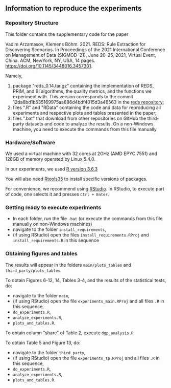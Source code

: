 ## Information to reproduce the experiments

### Repository Structure

This folder contains the supplementary code for the paper 

Vadim Arzamasov, Klemens Böhm. 2021. REDS: Rule Extraction for Discovering
Scenarios. In Proceedings of the 2021 International Conference on
Management of Data (SIGMOD ’21), June 20–25, 2021, Virtual Event, China.
ACM, NewYork, NY, USA, 14 pages. https://doi.org/10.1145/3448016.3457301. 

Namely,

1. package "reds_0.14.tar.gz" containing the implementation of REDS, PRIM, and BI algorithms, the quality metrics, and the functions we experiment with. 
This version corresponds to the commit 12da8bd1b535169975aa686d4bdf4015d3a46563 in the [reds repository](https://github.com/Arzik1987/reds);
2. files ".R" and "RData" containing the code and data for reproducing all experiments and respective plots and tables presented in the paper;
3. files ".bat" that download from other repositories on GitHub the third-party datasets and code to analyze the results. On a non-Windows machine, you need to execute the commands from this file manually.


### Hardware/Software

We used a virtual machine with 32 cores at 2GHz (AMD EPYC 7551) and 128GB of memory operated by Linux 5.4.0. 

In our experiments, we used [R version 3.6.3](https://cran.r-project.org/bin/windows/base/old/3.6.3/) 

You will also need [Rtools35](https://cran.rstudio.com/bin/windows/Rtools/history.html) to install specific versions of packages.

For convenience, we recommend using [RStudio](https://www.rstudio.com/products/rstudio/download/#download). In RStudio, to execute part of code, one selects it and presses `Ctrl + Enter`.  


### Getting ready to execute experiments


* In each folder, run the file `.bat` (or execute the commands from this file manually on non-Windows machines)
* navigate to the folder `install_requirements`,
* (if using RStudio) open the files  `install_requirements.RProj` and `install_requirements.R` in this sequence


### Obtaining figures and tables 

The results will appear in the folders `main/plots_tables` and `third_party/plots_tables`.

To obtain Figures 6-12, 14, Tables 3-4, and the results of the statistical tests, do:

* navigate to the folder `main`,
* (if using RStudio) open the file `experiments_main.RProj` and all files `.R` in this sequence,
* `do_experiments.R`,
* `analyze_experiments.R`,
* `plots_and_tables.R`.

To obtain column "share" of Table 2, execute `dgp_analysis.R`

To obtain Table 5 and Figure 13, do:

* navigate to the folder `third_party`,
* (if using RStudio) open the file `experiments_tp.RProj` and all files `.R` in this sequence,
* `do_experiments.R`,
* `analyze_experiments.R`,
* `plots_and_tables.R`.
